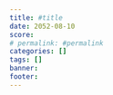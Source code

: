 ```yaml
---
title: #title
date: 2052-08-10
score: 
# permalink: #permalink
categories: []
tags: []
banner: 
footer: 
---
```



